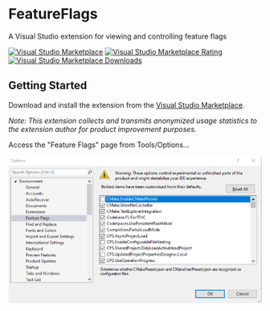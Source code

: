 # FeatureFlags
A Visual Studio extension for viewing and controlling feature flags

[![Visual Studio Marketplace](http://vsmarketplacebadge.apphb.com/version/PaulHarrington.FeatureFlagsExtension.svg)](https://marketplace.visualstudio.com/items?itemName=PaulHarrington.FeatureFlagsExtension)
[![Visual Studio Marketplace Rating](http://vsmarketplacebadge.apphb.com/rating-star/PaulHarrington.FeatureFlagsExtension.svg)](https://marketplace.visualstudio.com/items?itemName=PaulHarrington.FeatureFlagsExtension)
[![Visual Studio Marketplace Downloads](http://vsmarketplacebadge.apphb.com/downloads-short/PaulHarrington.FeatureFlagsExtension.svg)](https://marketplace.visualstudio.com/items?itemName=PaulHarrington.FeatureFlagsExtension)

## Getting Started
Download and install the extension from the [Visual Studio Marketplace](https://marketplace.visualstudio.com/items?itemName=PaulHarrington.FeatureFlagsExtension).

_Note: This extension collects and transmits anonymized usage statistics to the extension author for product improvement purposes._

Access the "Feature Flags" page from Tools/Options...

![Feature Flags](marketplace/images/FeatureFlagsToolsOptions.png)

